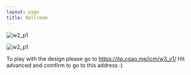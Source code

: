 ```yaml
---
layout: page
title: Ballroom
---
```


![w2_p1](/pics/icm_w3_1.gif)

![w2_p1](/pics/icm_w3_2.gif)

To play with the design please go to https://itp.cgao.me/icm/w3_v1/ Hit advanced and comfirm to go to this address :)

